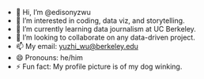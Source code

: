 - 👋 Hi, I’m @edisonyzwu
- 👀 I’m interested in coding, data viz, and storytelling.
- 🌱 I’m currently learning data journalism at UC Berkeley.
- 💞️ I’m looking to collaborate on any data-driven project.
- 📫 My email: yuzhi_wu@berkeley.edu
- 😄 Pronouns: he/him
- ⚡ Fun fact: My profile picture is of my dog winking.

<!---
edisonyzwu/edisonyzwu is a ✨ special ✨ repository because its `README.md` (this file) appears on your GitHub profile.
You can click the Preview link to take a look at your changes.
--->
